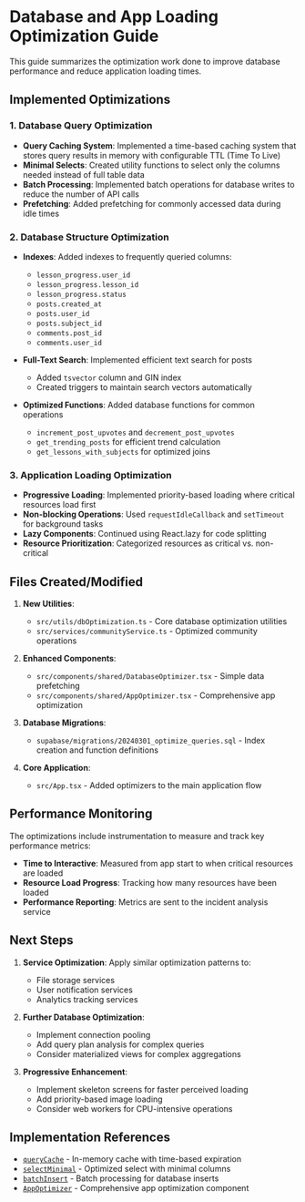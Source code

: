 # Database and App Loading Optimization Guide

This guide summarizes the optimization work done to improve database performance and reduce application loading times.

## Implemented Optimizations

### 1. Database Query Optimization

- **Query Caching System**: Implemented a time-based caching system that stores query results in memory with configurable TTL (Time To Live)
- **Minimal Selects**: Created utility functions to select only the columns needed instead of full table data
- **Batch Processing**: Implemented batch operations for database writes to reduce the number of API calls
- **Prefetching**: Added prefetching for commonly accessed data during idle times

### 2. Database Structure Optimization

- **Indexes**: Added indexes to frequently queried columns:
  - `lesson_progress.user_id`
  - `lesson_progress.lesson_id`
  - `lesson_progress.status`
  - `posts.created_at`
  - `posts.user_id`
  - `posts.subject_id`
  - `comments.post_id`
  - `comments.user_id`

- **Full-Text Search**: Implemented efficient text search for posts
  - Added `tsvector` column and GIN index
  - Created triggers to maintain search vectors automatically

- **Optimized Functions**: Added database functions for common operations
  - `increment_post_upvotes` and `decrement_post_upvotes`
  - `get_trending_posts` for efficient trend calculation
  - `get_lessons_with_subjects` for optimized joins

### 3. Application Loading Optimization

- **Progressive Loading**: Implemented priority-based loading where critical resources load first
- **Non-blocking Operations**: Used `requestIdleCallback` and `setTimeout` for background tasks
- **Lazy Components**: Continued using React.lazy for code splitting
- **Resource Prioritization**: Categorized resources as critical vs. non-critical

## Files Created/Modified

1. **New Utilities**:
   - `src/utils/dbOptimization.ts` - Core database optimization utilities
   - `src/services/communityService.ts` - Optimized community operations

2. **Enhanced Components**:
   - `src/components/shared/DatabaseOptimizer.tsx` - Simple data prefetching
   - `src/components/shared/AppOptimizer.tsx` - Comprehensive app optimization

3. **Database Migrations**:
   - `supabase/migrations/20240301_optimize_queries.sql` - Index creation and function definitions

4. **Core Application**:
   - `src/App.tsx` - Added optimizers to the main application flow

## Performance Monitoring

The optimizations include instrumentation to measure and track key performance metrics:

- **Time to Interactive**: Measured from app start to when critical resources are loaded
- **Resource Load Progress**: Tracking how many resources have been loaded
- **Performance Reporting**: Metrics are sent to the incident analysis service

## Next Steps

1. **Service Optimization**: Apply similar optimization patterns to:
   - File storage services
   - User notification services
   - Analytics tracking services

2. **Further Database Optimization**:
   - Implement connection pooling
   - Add query plan analysis for complex queries
   - Consider materialized views for complex aggregations

3. **Progressive Enhancement**:
   - Implement skeleton screens for faster perceived loading
   - Add priority-based image loading
   - Consider web workers for CPU-intensive operations

## Implementation References

- [`queryCache`](../src/utils/dbOptimization.ts) - In-memory cache with time-based expiration
- [`selectMinimal`](../src/utils/dbOptimization.ts) - Optimized select with minimal columns
- [`batchInsert`](../src/utils/dbOptimization.ts) - Batch processing for database inserts
- [`AppOptimizer`](../src/components/shared/AppOptimizer.tsx) - Comprehensive app optimization component
